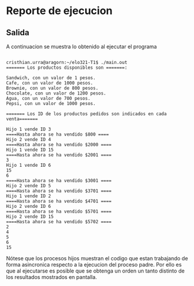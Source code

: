 # Reporte de ejecucion

## Salida

A continuacion se muestra lo obtenido al ejecutar el programa
<pre><code>
cristhian.urra@aragorn:~/elo321-T1$ ./main.out 
======= Los productos disponibles son =======:
 
Sandwich, con un valor de 1 pesos.  
Cafe, con un valor de 1000 pesos.  
Brownie, con un valor de 800 pesos.  
Chocolate, con un valor de 1200 pesos.  
Agua, con un valor de 700 pesos.  
Pepsi, con un valor de 1000 pesos.  

======= Los ID de los productos pedidos son indicados en cada venta=======
 
Hijo 1 vende ID 3
====Hasta ahora se ha vendido $800 ====
Hijo 2 vende ID 4
====Hasta ahora se ha vendido $2000 ====
Hijo 1 vende ID 15
====Hasta ahora se ha vendido $2001 ====
3
Hijo 1 vende ID 6
15
6
====Hasta ahora se ha vendido $3001 ====
Hijo 2 vende ID 5
====Hasta ahora se ha vendido $3701 ====
Hijo 1 vende ID 2
====Hasta ahora se ha vendido $4701 ====
Hijo 2 vende ID 6
====Hasta ahora se ha vendido $5701 ====
Hijo 2 vende ID 15
====Hasta ahora se ha vendido $5702 ====
2
4
5
6
15
</code></pre>


Nótese que los procesos hijos muestran el codigo que estan trabajando de forma asincronica respecto a la ejecucion del proceso padre. Por ello es que al ejecutarse es posible que se obtenga un orden un tanto distinto de los resultados mostrados en pantalla.
